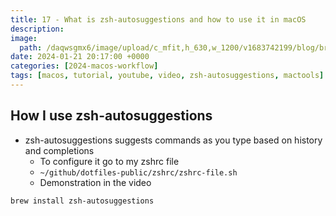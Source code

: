 ```yaml
---
title: 17 - What is zsh-autosuggestions and how to use it in macOS
description:
image:
  path: /daqwsgmx6/image/upload/c_mfit,h_630,w_1200/v1683742199/blog/brew-multiple-apps.png
date: 2024-01-21 20:17:00 +0000
categories: [2024-macos-workflow]
tags: [macos, tutorial, youtube, video, zsh-autosuggestions, mactools]
---
```


## How I use zsh-autosuggestions

- zsh-autosuggestions suggests commands as you type based on history and
  completions
  - To configure it go to my zshrc file
  - `~/github/dotfiles-public/zshrc/zshrc-file.sh`
  - Demonstration in the video

```bash
brew install zsh-autosuggestions
```
